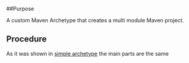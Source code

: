 ##Purpose

A custom Maven Archetype that creates a multi module Maven project.


## Procedure

As it was shown in [simple archetype](http://gtsntzs.github.io/blog/archetypes/simple-archetype/index.html) the main parts are the same

